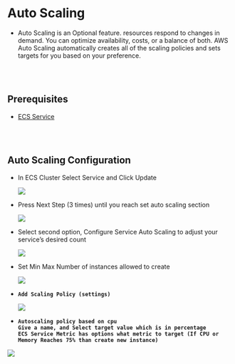 # Auto Scaling

- Auto Scaling is an Optional feature. resources respond to changes in demand. You can optimize availability, costs, or a balance of both. AWS Auto Scaling automatically creates all of the scaling policies and sets targets for you based on your preference.

<br/>
<br/>

## Prerequisites

- [ECS Service](https://github.com/edo92/AWS-ECS-Hosting-Pipeline/blob/docs/ecs/ecscluster.md#ecs-cluster)

<br/>
<br/>

## Auto Scaling Configuration

- In ECS Cluster Select Service and Click Update
  <p>
    <img src="https://github.com/edo92/AWS-ECS-Hosting-Pipeline/blob/docs/autoscaling/images/autoscaling-update-service.png"/>
  </p>

- Press Next Step (3 times) until you reach set auto scaling section
  <p>
    <img src="https://github.com/edo92/AWS-ECS-Hosting-Pipeline/blob/docs/autoscaling/images/autoscaling-section.png"/>
  </p>

- Select second option, Configure Service Auto Scaling to adjust your service’s desired count
  <p>
    <img src="https://github.com/edo92/AWS-ECS-Hosting-Pipeline/blob/docs/autoscaling/images/autoscaling-option.png"/>
  </p>

- Set Min Max Number of instances allowed to create
  <p>
    <img src="https://github.com/edo92/AWS-ECS-Hosting-Pipeline/blob/docs/autoscaling/images/autoscaling-min-max-instances.png"/>
  </p>

- **`Add Scaling Policy (settings)`**
  <p>
    <img src="https://github.com/edo92/AWS-ECS-Hosting-Pipeline/blob/docs/autoscaling/images/autoscaling-add-scaling-policy.png"/>
  </p>

- **`Autoscaling policy based on cpu`**\
**`Give a name, and Select target value which is in percentage`**\
 **`ECS Service Metric has options what metric to target (If CPU or Memory Reaches 75% than create new instance)`**
 <p>
   <img src="https://github.com/edo92/AWS-ECS-Hosting-Pipeline/blob/docs/autoscaling/images/autoscaling-policy-config.png"/>
 </p>
